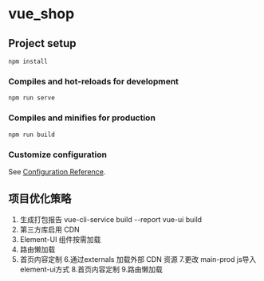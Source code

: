 # vue_shop

## Project setup
```
npm install
```

### Compiles and hot-reloads for development
```
npm run serve
```

### Compiles and minifies for production
```
npm run build
```

### Customize configuration
See [Configuration Reference](https://cli.vuejs.org/config/).

## 项目优化策略
1. 生成打包报告
   vue-cli-service build --report
   vue-ui build
2. 第三方库启用 CDN
3. Element-UI 组件按需加载
4. 路由懒加载
5. 首页内容定制
6.通过externals 加载外部 CDN 资源
7.更改 main-prod js导入element-ui方式
8.首页内容定制
9.路由懒加载
